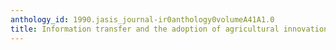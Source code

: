 ```yaml
---
anthology_id: 1990.jasis_journal-ir0anthology0volumeA41A1.0
title: Information transfer and the adoption of agricultural innovations
---
```

